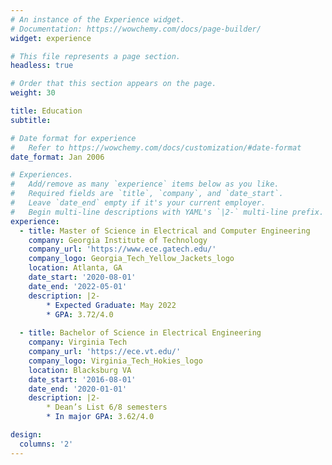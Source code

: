 ```yaml
---
# An instance of the Experience widget.
# Documentation: https://wowchemy.com/docs/page-builder/
widget: experience

# This file represents a page section.
headless: true

# Order that this section appears on the page.
weight: 30

title: Education
subtitle:

# Date format for experience
#   Refer to https://wowchemy.com/docs/customization/#date-format
date_format: Jan 2006

# Experiences.
#   Add/remove as many `experience` items below as you like.
#   Required fields are `title`, `company`, and `date_start`.
#   Leave `date_end` empty if it's your current employer.
#   Begin multi-line descriptions with YAML's `|2-` multi-line prefix.
experience:
  - title: Master of Science in Electrical and Computer Engineering
    company: Georgia Institute of Technology
    company_url: 'https://www.ece.gatech.edu/'
    company_logo: Georgia_Tech_Yellow_Jackets_logo
    location: Atlanta, GA
    date_start: '2020-08-01'
    date_end: '2022-05-01'
    description: |2-
        * Expected Graduate: May 2022
        * GPA: 3.72/4.0
        
  - title: Bachelor of Science in Electrical Engineering
    company: Virginia Tech
    company_url: 'https://ece.vt.edu/'
    company_logo: Virginia_Tech_Hokies_logo
    location: Blacksburg VA
    date_start: '2016-08-01'
    date_end: '2020-01-01'
    description: |2-
        * Dean’s List 6/8 semesters
        * In major GPA: 3.62/4.0

design:
  columns: '2'
---
```

